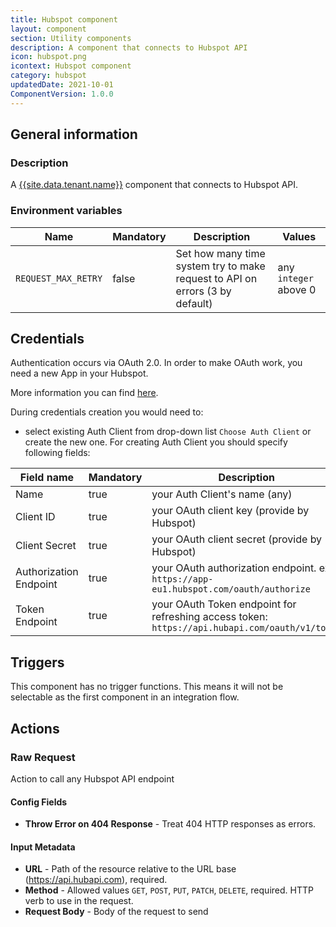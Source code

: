 ```yaml
---
title: Hubspot component
layout: component
section: Utility components
description: A component that connects to Hubspot API
icon: hubspot.png
icontext: Hubspot component
category: hubspot
updatedDate: 2021-10-01
ComponentVersion: 1.0.0
---
```


## General information

### Description

A [{{site.data.tenant.name}}](http://www.{{site.data.tenant.name}}) component that connects to Hubspot API.

### Environment variables

|Name|Mandatory|Description|Values|
|----|---------|-----------|------|
|`REQUEST_MAX_RETRY`| false | Set how many time system try to make request to API on errors (3 by default) | any `integer` above 0|

## Credentials

Authentication occurs via OAuth 2.0.
In order to make OAuth work, you need a new App in your Hubspot.

More information you can find [here](https://developers.hubspot.com/docs/api/working-with-oauth).

During credentials creation you would need to:
- select existing Auth Client from drop-down list ``Choose Auth Client`` or create the new one.
For creating Auth Client you should specify following fields:

Field name|Mandatory|Description|
|----|---------|-----------|
|Name| true | your Auth Client's name (any) |
|Client ID| true | your OAuth client key (provide by Hubspot) |
|Client Secret| true | your OAuth client secret (provide by Hubspot) |
|Authorization Endpoint| true | your OAuth authorization endpoint. ex: <br>`https://app-eu1.hubspot.com/oauth/authorize`
|Token Endpoint| true | your OAuth Token endpoint for refreshing access token: <br>`https://api.hubapi.com/oauth/v1/token`|


## Triggers

This component has no trigger functions. This means it will not be selectable as the first component in an integration flow.

## Actions

### Raw Request

Action to call any Hubspot API endpoint

#### Config Fields

* **Throw Error on 404 Response** - Treat 404 HTTP responses as errors.

#### Input Metadata

* **URL** - Path of the resource relative to the URL base (https://api.hubapi.com), required.
* **Method** - Allowed values `GET`, `POST`, `PUT`, `PATCH`, `DELETE`, required. HTTP verb to use in the request.
* **Request Body** - Body of the request to send
